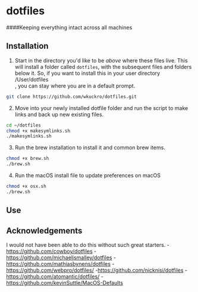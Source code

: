 # dotfiles

####Keeping everything intact across all machines

## Installation

1. Start in the directory you'd like to be _above_ where these files live. This\
will install a folder called `dotfiles`, with the subsequent files and folders \
below it. So, if you want to install this in your user directory /User/dotfiles\
, you can stay where you are in a default prompt.

```bash
git clone https://github.com/wkuckro/dotfiles.git
```

2. Move into your newly installed dotfile folder and run the script to make \
links and back up new existing files.

```bash
cd ~/dotfiles
chmod +x makesymlinks.sh
./makesymlinks.sh
```

3. Run the brew installation to install it and common brew items.

```bash
chmod +x brew.sh
./brew.sh
```

4. Run the macOS install file to update preferences on macOS

```bash
chmod +x osx.sh
./brew.sh
```
## Use


## Acknowledgements
I would not have been able to do this without such great starters.
-https://github.com/cowboy/dotfiles
-https://github.com/michaeljsmalley/dotfiles
-https://github.com/mathiasbynens/dotfiles
-https://github.com/webpro/dotfiles/
-https://github.com/nicknisi/dotfiles
-https://github.com/atomantic/dotfiles/
-https://github.com/kevinSuttle/MacOS-Defaults
